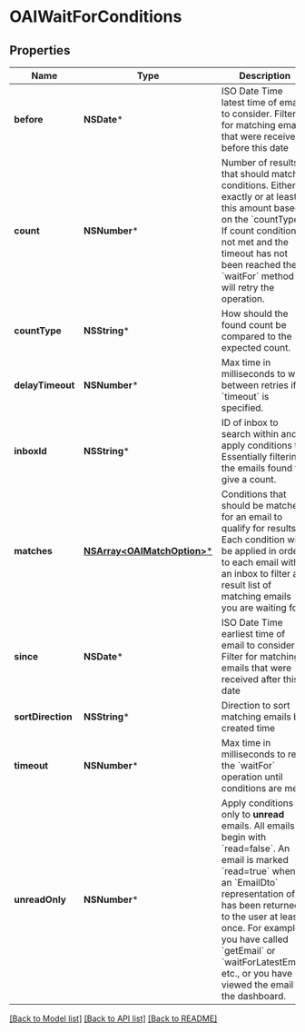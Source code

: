 # OAIWaitForConditions

## Properties
Name | Type | Description | Notes
------------ | ------------- | ------------- | -------------
**before** | **NSDate*** | ISO Date Time latest time of email to consider. Filter for matching emails that were received before this date | [optional] 
**count** | **NSNumber*** | Number of results that should match conditions. Either exactly or at least this amount based on the &#x60;countType&#x60;. If count condition is not met and the timeout has not been reached the &#x60;waitFor&#x60; method will retry the operation. | [optional] 
**countType** | **NSString*** | How should the found count be compared to the expected count. | [optional] 
**delayTimeout** | **NSNumber*** | Max time in milliseconds to wait between retries if a &#x60;timeout&#x60; is specified. | [optional] 
**inboxId** | **NSString*** | ID of inbox to search within and apply conditions to. Essentially filtering the emails found to give a count. | 
**matches** | [**NSArray&lt;OAIMatchOption&gt;***](OAIMatchOption) | Conditions that should be matched for an email to qualify for results. Each condition will be applied in order to each email within an inbox to filter a result list of matching emails you are waiting for. | [optional] 
**since** | **NSDate*** | ISO Date Time earliest time of email to consider. Filter for matching emails that were received after this date | [optional] 
**sortDirection** | **NSString*** | Direction to sort matching emails by created time | [optional] 
**timeout** | **NSNumber*** | Max time in milliseconds to retry the &#x60;waitFor&#x60; operation until conditions are met. | 
**unreadOnly** | **NSNumber*** | Apply conditions only to **unread** emails. All emails begin with &#x60;read&#x3D;false&#x60;. An email is marked &#x60;read&#x3D;true&#x60; when an &#x60;EmailDto&#x60; representation of it has been returned to the user at least once. For example you have called &#x60;getEmail&#x60; or &#x60;waitForLatestEmail&#x60; etc., or you have viewed the email in the dashboard. | [optional] 

[[Back to Model list]](../README#documentation-for-models) [[Back to API list]](../README#documentation-for-api-endpoints) [[Back to README]](../README)



